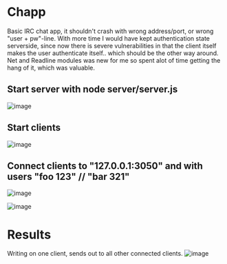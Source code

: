 # Chapp
Basic IRC chat app, it shouldn't crash with wrong address/port, or wrong "user + pw"-line.
With more time I would have kept authentication state serverside, since now there is severe vulnerabilities in that the client itself makes
the user authenticate itself.. which should be the other way around.
Net and Readline modules was new for me so spent alot of time getting the hang of it, which was valuable.


## Start server with node server/server.js
![image](https://user-images.githubusercontent.com/83879466/191219716-724fe9c4-0361-4961-ac84-89df2852b77e.png)


## Start clients
![image](https://user-images.githubusercontent.com/83879466/191220323-d53eacdb-148c-45b1-a1a0-2ca30e99f160.png)


## Connect clients to "127.0.0.1:3050" and with users "foo 123" // "bar 321" 

![image](https://user-images.githubusercontent.com/83879466/191220707-de33d23d-2107-4708-bedb-a559b9f0eb1e.png)

![image](https://user-images.githubusercontent.com/83879466/191221237-340a3cc4-5fa2-4aac-9602-050e9d83bdd9.png)

# Results
Writing on one client, sends out to all other connected clients.
![image](https://user-images.githubusercontent.com/83879466/191221863-fe595adb-7ff3-499c-8a6d-4136ae4afc16.png)

